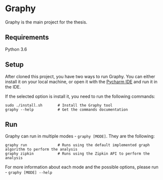 # Graphy

Graphy is the main project for the thesis.

## Requirements

Python 3.6

## Setup

After cloned this project, you have two ways to run Graphy. You can either install it on your local machine, or open it 
with the [Pycharm IDE](https://www.jetbrains.com/pycharm/) and run it in the IDE.

If the selected option is install it, you need to run the following commands:

```
sudo ./install.sh       # Install the Graphy tool
graphy --help           # Get the commands documentation
```

## Run

Graphy can run in multiple modes - `graphy [MODE]`. They are the following:

```
graphy run              # Runs using the default implemented graph algorithm to perform the analysis
graphy zipkin           # Runs using the Zipkin API to perform the analysis
```

For more information about each mode and the possible options, please run - `graphy [MODE] --help`
